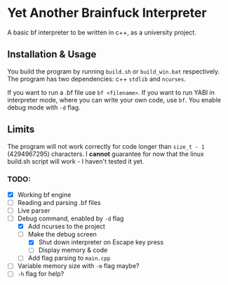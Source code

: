 # Yet Another Brainfuck Interpreter

A basic bf interpreter to be written in c++, as a university project.

## Installation & Usage
You build the program by running `build.sh` or `build_win.bat` respectively. The program has two dependencies: c++ `stdlib` and `ncurses`.

If you want to run a .bf file use `bf <filename>`.
If you want to run YABI in interpreter mode, where you can write your own code, use `bf`.
You enable debug mode with `-d` flag.

## Limits
The program will not work correctly for code longer than `size_t - 1` (4294967295) characters.
I **cannot** guarantee for now that the linux build.sh script will work - I haven't tested it yet.

### TODO:
- [x] Working bf engine
- [ ] Reading and parsing .bf files
- [ ] Live parser
- [ ] Debug command, enabled by `-d` flag
  - [x] Add ncurses to the project
  - [ ] Make the debug screen
    - [x] Shut down interpreter on Escape key press
    - [ ] Display memory & code
  - [ ] Add flag parsing to `main.cpp`
- [ ] Variable memory size with `-m` flag maybe?
- [ ] `-h` flag for help?

